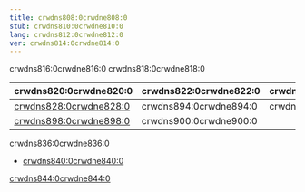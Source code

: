 ```yaml
---
title: crwdns808:0crwdne808:0
stub: crwdns810:0crwdne810:0
lang: crwdns812:0crwdne812:0
ver: crwdns814:0crwdne814:0
---
```


crwdns816:0crwdne816:0 crwdns818:0crwdne818:0

| crwdns820:0crwdne820:0                           | crwdns822:0crwdne822:0 | crwdns824:0crwdne824:0 |
| ------------------------------------------------ | ---------------------- | ---------------------- |
| [crwdns828:0crwdne828:0](crwdns826:0crwdne826:0) | crwdns894:0crwdne894:0 | crwdns832:0crwdne832:0 |
| [crwdns898:0crwdne898:0](crwdns896:0crwdne896:0) | crwdns900:0crwdne900:0 |                        | crwdns834:0{: .table .table-striped}crwdne834:0 

crwdns836:0crwdne836:0

- [crwdns840:0crwdne840:0](crwdns838:0crwdne838:0)

[crwdns844:0crwdne844:0](crwdns842:0crwdne842:0)